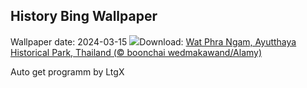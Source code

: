 ## History Bing Wallpaper
Wallpaper date: 2024-03-15
![](https://www.bing.com/th?id=OHR.AyutthayaTree_EN-CA7341157054_UHD.jpg&w=1000)Download: [Wat Phra Ngam, Ayutthaya Historical Park, Thailand (© boonchai wedmakawand/Alamy)](https://www.bing.com/th?id=OHR.AyutthayaTree_EN-CA7341157054_UHD.jpg)

Auto get programm by LtgX
